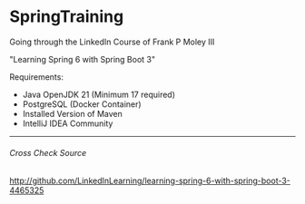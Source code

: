 # SpringTraining

Going through the LinkedIn Course of Frank P Moley III

"Learning Spring 6 with Spring Boot 3"

Requirements:
- Java OpenJDK 21 (Minimum 17 required)
- PostgreSQL (Docker Container)
- Installed Version of Maven
- IntelliJ IDEA Community







---
###### Cross Check Source
http://github.com/LinkedInLearning/learning-spring-6-with-spring-boot-3-4465325